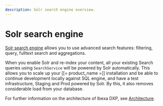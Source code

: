 ```yaml
---
description: Solr search engine overview.
---
```


# Solr search engine

[Solr search engine](https://github.com/ibexa/solr) allows you to use advanced search features: filtering, query, fulltext search and aggregations.

When you enable Solr and re-index your content, all your existing Search queries using `SearchService` will be powered by Solr automatically. 
This allows you to scale up your [[= product_name =]] installation and be able to continue development locally against SQL engine, and have a test infrastructure, Staging and Prod powered by Solr. 
By this, it also removes considerable load from your database. 

For further information on the architecture of Ibexa DXP, see [Architecture](architecture.md).